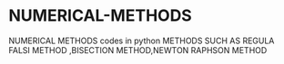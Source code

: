 # NUMERICAL-METHODS
NUMERICAL METHODS codes in python
METHODS SUCH AS REGULA FALSI METHOD ,BISECTION METHOD,NEWTON RAPHSON METHOD
